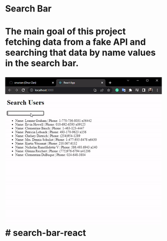 <h1>Search Bar<h1>

<p>The main goal of this project fetching data from a fake API and searching that data by name values in the search bar.</p>

<img src="/src/assets/search-bar-react.gif"/>
# search-bar-react
